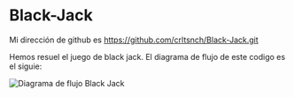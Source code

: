 # Black-Jack
Mi dirección de github es
https://github.com/crltsnch/Black-Jack.git

Hemos resuel el juego de black jack.
El diagrama de flujo de este codigo es el siguie:

![Diagrama de flujo Black Jack](/Users/carlotasanchezgonzalez/Desktop)
